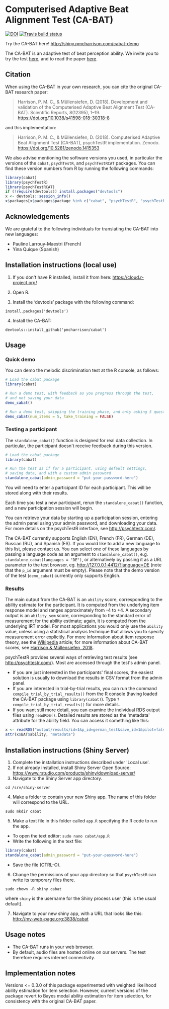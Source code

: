 # Computerised Adaptive Beat Alignment Test (CA-BAT) 

[![DOI](https://zenodo.org/badge/DOI/10.5281/zenodo.1415353.svg)](https://doi.org/10.5281/zenodo.1415353)
[![Travis build status](https://travis-ci.org/pmcharrison/cabat.svg?branch=master)](https://travis-ci.org/pmcharrison/cabat)

Try the CA-BAT here! http://shiny.pmcharrison.com/cabat-demo

The CA-BAT is an adaptive test of beat perception ability.
We invite you to try the test [here](http://shiny.pmcharrison.com/cabat-demo), and
to read the paper [here](https://doi.org/10.1038/s41598-018-30318-8).

## Citation

When using the CA-BAT in your own research, you can cite the original CA-BAT research paper:

> Harrison, P. M. C., & Müllensiefen, D. (2018). 
Development and validation of the Computerised Adaptive Beat Alignment Test (CA-BAT). 
Scientific Reports, 8(12395), 1–19. https://doi.org/10.1038/s41598-018-30318-8

and this implementation:

> Harrison, P. M. C., & Müllensiefen, D. (2018). 
Computerised Adaptive Beat Alignment Test (CA-BAT), psychTestR implementation. Zenodo.
https://doi.org/10.5281/zenodo.1415353

We also advise mentioning the software versions you used,
in particular the versions of the `cabat`, `psychTestR`, and `psychTestRCAT` packages.
You can find these version numbers from R by running the following commands:

``` r
library(cabat)
library(psychTestR)
library(psychTestRCAT)
if (!require(devtools)) install.packages("devtools")
x <- devtools::session_info()
x$packages[x$packages$package %in% c("cabat", "psychTestR", "psychTestRCAT"), ]
```

## Acknowledgements

We are grateful to the following individuals for translating the CA-BAT
into new languages:

- Pauline Larrouy-Maestri (French)
- Yina Quique (Spanish)

## Installation instructions (local use)

1. If you don't have R installed, install it from here: https://cloud.r-project.org/

2. Open R.

3. Install the ‘devtools’ package with the following command:

`install.packages('devtools')`

4. Install the CA-BAT:

`devtools::install_github('pmcharrison/cabat')`

## Usage

### Quick demo 

You can demo the melodic discrimination test at the R console, as follows:

``` r
# Load the cabat package
library(cabat)

# Run a demo test, with feedback as you progress through the test,
# and not saving your data
demo_cabat()

# Run a demo test, skipping the training phase, and only asking 5 questions
demo_cabat(num_items = 5, take_training = FALSE)
```

### Testing a participant

The `standalone_cabat()` function is designed for real data collection.
In particular, the participant doesn't receive feedback during this version.

``` r
# Load the cabat package
library(cabat)

# Run the test as if for a participant, using default settings,
# saving data, and with a custom admin password
standalone_cabat(admin_password = "put-your-password-here")
```

You will need to enter a participant ID for each participant.
This will be stored along with their results.

Each time you test a new participant,
rerun the `standalone_cabat()` function,
and a new participation session will begin.

You can retrieve your data by starting up a participation session,
entering the admin panel using your admin password,
and downloading your data.
For more details on the psychTestR interface, 
see http://psychtestr.com/.

The CA-BAT currently supports English (EN), French (FR), German (DE), Russian (RU),
and Spanish (ES).
If you would like to add a new language to this list, please contact us.
You can select one of these languages by passing a language code as 
an argument to `standalone_cabat()`, e.g. `standalone_cabat(languages = "DE")`,
or alternatively by passing it as a URL parameter to the test browser,
eg. http://127.0.0.1:4412/?language=DE (note that the `p_id` argument must be empty).
Please note that the demo version of the test (`demo_cabat`)
currently only supports English.

### Results

The main output from the CA-BAT is an `ability` score,
corresponding to the ability estimate for the participant.
It is computed from the underlying item response model and ranges approximately from -4 to +4.
A secondary output is an `ability_sem` score, 
corresponding to the standard error of measurement for the ability estimate;
again, it is computed from the underlying IRT model.
For most applications you would only use the `ability` value,
unless using a statistical analysis technique that allows you to specify measurement error explicitly.
For more information about item response theory, see the [Wikipedia](https://en.wikipedia.org/wiki/Item_response_theory) article;
for more information about CA-BAT scores, see
[Harrison & Müllensiefen, 2018](https://doi.org/10.1038/s41598-018-30318-8).

psychTestR provides several ways of retrieving test results (see http://psychtestr.com/).
Most are accessed through the test's admin panel.

* If you are just interested in the participants' final scores,
the easiest solution is usually to download the results in CSV format from the admin panel.
* If you are interested in trial-by-trial results, you can run the command
`compile_trial_by_trial_results()` from the R console
(having loaded the CA-BAT package using `library(cabat)`).
Type `?compile_trial_by_trial_results()` for more details.
* If you want still more detail, you can examine the individual RDS output files using `readRDS()`. 
Detailed results are stored as the 'metadata' attribute for the ability field. 
You can access it something like this: 

``` r
x <- readRDS("output/results/id=1&p_id=german_test&save_id=1&pilot=false&complete=true.rds")
attr(x$BAT$ability, "metadata")
```

## Installation instructions (Shiny Server)

1. Complete the installation instructions described under 'Local use'.
2. If not already installed, install Shiny Server Open Source:
https://www.rstudio.com/products/shiny/download-server/
3. Navigate to the Shiny Server app directory.

`cd /srv/shiny-server`

4. Make a folder to contain your new Shiny app.
The name of this folder will correspond to the URL.

`sudo mkdir cabat`

5. Make a text file in this folder called `app.R`
specifying the R code to run the app.

- To open the text editor: `sudo nano cabat/app.R`
- Write the following in the text file:

``` r
library(cabat)
standalone_cabat(admin_password = "put-your-password-here")
```

- Save the file (CTRL-O).

6. Change the permissions of your app directory so that `psychTestR`
can write its temporary files there.

`sudo chown -R shiny cabat`

where `shiny` is the username for the Shiny process user
(this is the usual default).

7. Navigate to your new shiny app, with a URL that looks like this:
http://my-web-page.org:3838/cabat

## Usage notes

- The CA-BAT runs in your web browser.
- By default, audio files are hosted online on our servers.
The test therefore requires internet connectivity.

## Implementation notes

Versions <= 0.3.0 of this package experimented with weighted likelihood
ability estimation for item selection.
However, current versions of the package revert to Bayes modal
ability estimation for item selection,
for consistency with the original CA-BAT paper.
